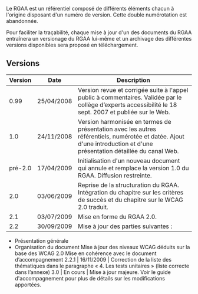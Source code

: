 Le RGAA est un référentiel composé de différents éléments chacun à l'origine disposant d'un numéro de version. Cette double numérotation est abandonnée.

Pour faciliter la traçabilité, chaque mise à jour d'un des documents du RGAA entraînera un versionage du RGAA lui-même et un archivage des différentes versions disponibles sera proposé en téléchargement.

Versions
---------------------------------

Version | Date          | Description
--------|---------------|------------------------------------------------------
0.99    | 25/04/2008    | Version revue et corrigée suite à l'appel public à commentaires. Validée par le collège d’experts accessibilité le 18 sept. 2007 et publiée sur le Web.
1.0     | 24/11/2008    | Version harmonisée en termes de présentation avec les autres référentiels, numérotée et datée. Ajout d'une introduction et d'une présentation détaillée du canal Web.
pré-2.0 | 17/04/2009    | Initialisation d'un nouveau document qui annule et remplace la version 1.0 du RGAA. Diffusion restreinte.
2.0     | 03/06/2009    | Reprise de la structuration du RGAA. Intégration du chapitre sur les critères de succès et du chapitre sur le WCAG 2.0 traduit.
2.1     | 03/07/2009    | Mise en forme du RGAA 2.0.
2.2     | 30/09/2009    | Mise à jour des parties suivantes :
+ Présentation générale
+ Organisation du document
Mise à jour des niveaux WCAG déduits sur la base des WCAG 2.0 Mise en cohérence avec le document d’accompagnement
2.2.1   | 16/11/2009    | Correction de la liste des thématiques dans le paragraphe « 4. Les tests unitaires » (liste correcte dans l’annexe)
3.0     | En cours      | Mise à jour majeure. Voir le guide d'accompagnement pour plus de détails sur les modifications apportées.
